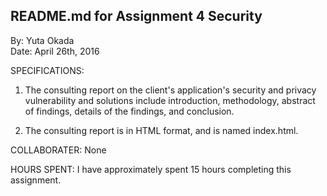 ## README.md for Assignment 4 Security ##
By: Yuta Okada <br>
Date: April 26th, 2016 <br>


SPECIFICATIONS:

1. The consulting report on the client's application's security and privacy vulnerability and solutions include introduction, methodology, abstract of findings, details of the findings, and conclusion.

2. The consulting report is in HTML format, and is named index.html.


COLLABORATER:
None


HOURS SPENT:
I have approximately spent 15 hours completing this assignment.
